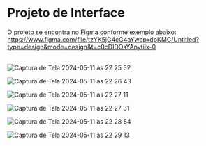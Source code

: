 
# Projeto de Interface
O projeto se encontra no Figma conforme exemplo abaixo:<br>
https://www.figma.com/file/tzYK5jG4cG4aYwcpxdpKMC/Untitled?type=design&mode=design&t=c0cDIDOsYAnytilx-0
<br><br>

![Captura de Tela 2024-05-11 às 22 25 52](https://github.com/ICEI-PUC-Minas-PMV-ADS/pmv-ads-2024-1-e5-proj-empext-t6-pmv-ads-2024-1-e5-ecovet/assets/103225086/76f2cfb4-8080-4a5b-b4c0-529e1158faeb)

![Captura de Tela 2024-05-11 às 22 26 43](https://github.com/ICEI-PUC-Minas-PMV-ADS/pmv-ads-2024-1-e5-proj-empext-t6-pmv-ads-2024-1-e5-ecovet/assets/103225086/5f1d9291-a478-4966-9dd7-f7baa94accf8)

![Captura de Tela 2024-05-11 às 22 27 11](https://github.com/ICEI-PUC-Minas-PMV-ADS/pmv-ads-2024-1-e5-proj-empext-t6-pmv-ads-2024-1-e5-ecovet/assets/103225086/a31c792d-64e5-4774-a4ce-9bc06a5fcad9)

![Captura de Tela 2024-05-11 às 22 27 31](https://github.com/ICEI-PUC-Minas-PMV-ADS/pmv-ads-2024-1-e5-proj-empext-t6-pmv-ads-2024-1-e5-ecovet/assets/103225086/733293cb-f213-4a74-9b08-79b7b01e6490)

![Captura de Tela 2024-05-11 às 22 28 54](https://github.com/ICEI-PUC-Minas-PMV-ADS/pmv-ads-2024-1-e5-proj-empext-t6-pmv-ads-2024-1-e5-ecovet/assets/103225086/88aa2c22-ffec-4384-90dc-b21f62ee2865)

![Captura de Tela 2024-05-11 às 22 29 13](https://github.com/ICEI-PUC-Minas-PMV-ADS/pmv-ads-2024-1-e5-proj-empext-t6-pmv-ads-2024-1-e5-ecovet/assets/103225086/ecca7042-ca4d-4aa8-aa8d-ed8d27cf0a3f)

